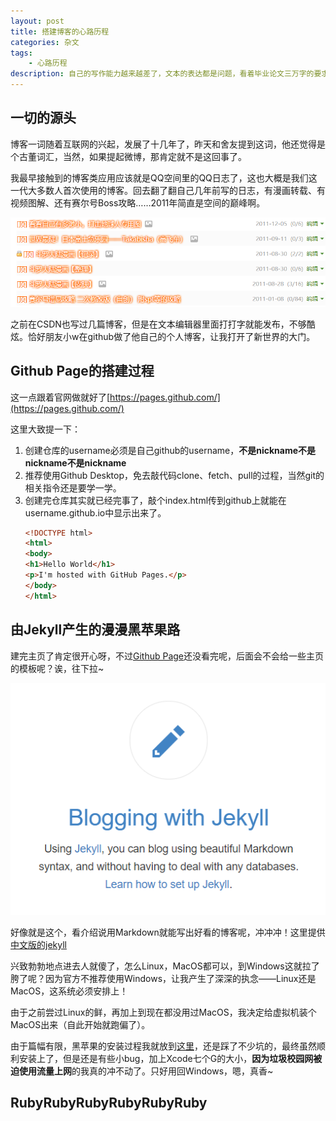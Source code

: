 ```yaml
---
layout: post
title: 搭建博客的心路历程
categories: 杂文
tags:
    - 心路历程
description: 自己的写作能力越来越差了，文本的表达都是问题，看着毕业论文三万字的要求，我不禁陷入了沉思。
---
```

<!--more-->
## 一切的源头

博客一词随着互联网的兴起，发展了十几年了，昨天和舍友提到这词，他还觉得是个古董词汇，当然，如果提起微博，那肯定就不是这回事了。

我最早接触到的博客类应用应该就是QQ空间里的QQ日志了，这也大概是我们这一代大多数人首次使用的博客。回去翻了翻自己几年前写的日志，有漫画转载、有视频图解、还有赛尔号Boss攻略……2011年简直是空间的巅峰啊。

![那年的qq空间](/assets/images/blogImages/QQ图片20191211212901.png)

之前在CSDN也写过几篇博客，但是在文本编辑器里面打打字就能发布，不够酷炫。恰好朋友小w在github做了他自己的个人博客，让我打开了新世界的大门。

## Github Page的搭建过程

这一点跟着官网做就好了[https://pages.github.com/](https://pages.github.com/)

这里大致提一下：

1. 创建仓库的username必须是自己github的username，**不是nickname不是nickname不是nickname**
2. 推荐使用Github Desktop，免去敲代码clone、fetch、pull的过程，当然git的相关指令还是要学一学。
3. 创建完仓库其实就已经完事了，敲个index.html传到github上就能在username.github.io中显示出来了。
    ```html
    <!DOCTYPE html>
    <html>
    <body>
    <h1>Hello World</h1>
    <p>I'm hosted with GitHub Pages.</p>
    </body>
    </html>
    ```

## 由Jekyll产生的漫漫黑苹果路

建完主页了肯定很开心呀，不过[Github Page](https://pages.github.com/)还没看完呢，后面会不会给一些主页的模板呢？诶，往下拉~

![github page中jekyll 的介绍页面](/assets/images/blogImages/批注&#32;2019-12-11&#32;224356.png)

好像就是这个，看介绍说用Markdown就能写出好看的博客呢，冲冲冲！这里提供[中文版的jekyll](https://jekyllcn.com)

兴致勃勃地点进去人就傻了，怎么Linux，MacOS都可以，到Windows这就拉了胯了呢？因为官方不推荐使用Windows，让我产生了深深的执念——Linux还是MacOS，这系统必须安排上！

由于之前尝过Linux的鲜，再加上到现在都没用过MacOS，我决定给虚拟机装个MacOS出来（自此开始就跑偏了）。

由于篇幅有限，黑苹果的安装过程我就放到[这里](#)，还是踩了不少坑的，最终虽然顺利安装上了，但是还是有些小bug，加上Xcode七个G的大小，**因为垃圾校园网被迫使用流量上网**的我真的冲不动了。只好用回Windows，嗯，真香~

## RubyRubyRubyRubyRubyRuby




